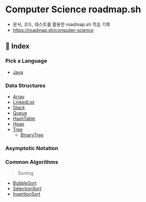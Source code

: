 # Computer Science roadmap.sh
- 문서, 코드, 테스트를 활용한 roadmap.sh 학습 기록
- https://roadmap.sh/computer-science

## 📖 Index
### Pick a Language
- [Java](https://github.com/middlefitting/Java-roadmap.sh)

### Data Structures
- [Array](src/main/java/com/example/practice/datastructures/array/README.md)
- [LinkedList](src/main/java/com/example/practice/datastructures/linkedlist/README.md)
- [Stack](src/main/java/com/example/practice/datastructures/stack/README.md)
- [Queue](src/main/java/com/example/practice/datastructures/queue/README.md)
- [HashTable](src/main/java/com/example/practice/datastructures/hashtable/README.md)
- [Heap](src/main/java/com/example/practice/datastructures/heap/README.md)
- [Tree](src/main/java/com/example/practice/datastructures/tree/README.md)
    - [BinaryTree](src/main/java/com/example/practice/datastructures/tree/binarytree/README.md)


### Asymptotic Notation

### Common Algorithms
> Sorting
- [BubbleSort](src/main/java/com/example/practice/commonalgorithms/sorting/bubblesort/BubbleSort.java)
- [SelectionSort](src/main/java/com/example/practice/commonalgorithms/sorting/selectionsort/SelectionSort.java)
- [InsertionSort](src/main/java/com/example/practice/commonalgorithms/sorting/insertionsort/InsertionSort.java)
